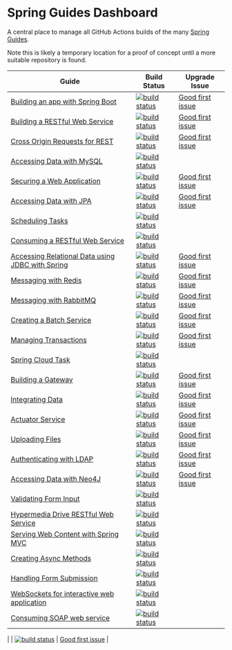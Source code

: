 # Spring Guides Dashboard

A central place to manage all GitHub Actions builds of the many [Spring Guides](https://github.com/spring-guides).

Note this is likely a temporary location for a proof of concept until a more suitable repository is found.

| Guide | Build Status | Upgrade Issue |
| -- | -- | -- |
| [Building an app with Spring Boot](https://github.com/spring-guides/gs-spring-boot) | [![build status](https://github.com/spring-guides/gs-spring-boot/actions/workflows/continuous-integration-build.yml/badge.svg)](https://github.com/spring-guides/gs-spring-boot/actions/workflows/continuous-integration-build.yml) | [Good first issue](https://github.com/spring-guides/gs-spring-boot/issues/166) |
| [Building a RESTful Web Service](https://github.com/spring-guides/gs-rest-service) | [![build status](https://github.com/spring-guides/gs-rest-service/actions/workflows/continuous-integration-build.yml/badge.svg)](https://github.com/spring-guides/gs-rest-service/actions/workflows/continuous-integration-build.yml) | [Good first issue](https://github.com/spring-guides/gs-rest-service/issues/149) |
| [Cross Origin Requests for REST](https://github.com/spring-guides/gs-rest-service-cors) | [![build status](https://github.com/spring-guides/gs-rest-service-cors/actions/workflows/continuous-integration-build.yml/badge.svg)](https://github.com/spring-guides/gs-rest-service-cors/actions/workflows/continuous-integration-build.yml) | [Good first issue](https://github.com/spring-guides/gs-rest-service-cors/issues/36) |
| [Accessing Data with MySQL](https://github.com/spring-guides/gs-accessing-data-mysql) | [![build status](https://github.com/spring-guides/gs-accessing-data-mysql/actions/workflows/continuous-integration-build.yml/badge.svg)](https://github.com/spring-guides/gs-accessing-data-mysql/actions/workflows/continuous-integration-build.yml) | |
| [Securing a Web Application](https://github.com/spring-guides/gs-securing-web) | [![build status](https://github.com/spring-guides/gs-securing-web/actions/workflows/continuous-integration-build.yml/badge.svg)](https://github.com/spring-guides/gs-securing-web/actions/workflows/continuous-integration-build.yml) | [Good first issue](https://github.com/spring-guides/gs-securing-web/issues/73) |
| [Accessing Data with JPA](https://github.com/spring-guides/gs-accessing-data-jpa) | [![build status](https://github.com/spring-guides/gs-accessing-data-jpa/actions/workflows/continuous-integration-build.yml/badge.svg)](https://github.com/spring-guides/gs-accessing-data-jpa/actions/workflows/continuous-integration-build.yml) | [Good first issue](https://github.com/spring-guides/gs-accessing-data-jpa/issues/64) |
| [Scheduling Tasks](https://github.com/spring-guides/gs-scheduling-tasks) | [![build status](https://github.com/spring-guides/gs-scheduling-tasks/actions/workflows/continuous-integration-build.yml/badge.svg)](https://github.com/spring-guides/gs-scheduling-tasks/actions/workflows/continuous-integration-build.yml) |  |
| [Consuming a RESTful Web Service](https://github.com/spring-guides/gs-consuming-rest) | [![build status](https://github.com/spring-guides/gs-consuming-rest/actions/workflows/continuous-integration-build.yml/badge.svg)](https://github.com/spring-guides/gs-consuming-rest/actions/workflows/continuous-integration-build.yml) |  |
| [Accessing Relational Data using JDBC with Spring](https://github.com/spring-guides/gs-relational-data-access) | [![build status](https://github.com/spring-guides/gs-relational-data-access/actions/workflows/continuous-integration-build.yml/badge.svg)](https://github.com/spring-guides/gs-relational-data-access/actions/workflows/continuous-integration-build.yml) | [Good first issue](https://github.com/spring-guides/gs-relational-data-access/issues/36) |
| [Messaging with Redis](https://github.com/spring-guides/gs-messaging-redis) | [![build status](https://github.com/spring-guides/gs-messaging-redis/actions/workflows/continuous-integration-build.yml/badge.svg)](https://github.com/spring-guides/gs-messaging-redis/actions/workflows/continuous-integration-build.yml) | [Good first issue](https://github.com/spring-guides/gs-messaging-redis/issues/25) |
| [Messaging with RabbitMQ](https://github.com/spring-guides/gs-messaging-rabbitmq) | [![build status](https://github.com/spring-guides/gs-messaging-rabbitmq/actions/workflows/continuous-integration-build.yml/badge.svg)](https://github.com/spring-guides/gs-messaging-rabbitmq/actions/workflows/continuous-integration-build.yml) | [Good first issue](https://github.com/spring-guides/gs-messaging-rabbitmq/issues/37) |
| [Creating a Batch Service](https://github.com/spring-guides/gs-batch-processing) | [![build status](https://github.com/spring-guides/gs-batch-processing/actions/workflows/continuous-integration-build.yml/badge.svg)](https://github.com/spring-guides/gs-batch-processing/actions/workflows/continuous-integration-build.yml) | [Good first issue](https://github.com/spring-guides/gs-batch-processing/issues/53) |
| [Managing Transactions](https://github.com/spring-guides/gs-managing-transactions) | [![build status](https://github.com/spring-guides/gs-managing-transactions/actions/workflows/continuous-integration-build.yml/badge.svg)](https://github.com/spring-guides/gs-managing-transactions/actions/workflows/continuous-integration-build.yml) | [Good first issue](https://github.com/spring-guides/gs-managing-transactions/issues/19) |
| [Spring Cloud Task](https://github.com/spring-guides/gs-spring-cloud-task) | [![build status](https://github.com/spring-guides/gs-spring-cloud-task/actions/workflows/continuous-integration-build.yml/badge.svg)](https://github.com/spring-guides/gs-spring-cloud-task/actions/workflows/continuous-integration-build.yml) |  |
| [Building a Gateway](https://github.com/spring-guides/gs-gateway) | [![build status](https://github.com/spring-guides/gs-gateway/actions/workflows/continuous-integration-build.yml/badge.svg)](https://github.com/spring-guides/gs-gateway/actions/workflows/continuous-integration-build.yml) | [Good first issue](https://github.com/spring-guides/gs-gateway/issues/21) |
| [Integrating Data](https://github.com/spring-guides/gs-integration) | [![build status](https://github.com/spring-guides/gs-integration/actions/workflows/continuous-integration-build.yml/badge.svg)](https://github.com/spring-guides/gs-integration/actions/workflows/continuous-integration-build.yml) | [Good first issue](https://github.com/spring-guides/gs-integration/issues/29) |
| [Actuator Service](https://github.com/spring-guides/gs-actuator-service) | [![build status](https://github.com/spring-guides/gs-actuator-service/actions/workflows/continuous-integration-build.yml/badge.svg)](https://github.com/spring-guides/gs-actuator-service/actions/workflows/continuous-integration-build.yml) | [Good first issue](https://github.com/spring-guides/gs-actuator-service/issues/33) |
| [Uploading Files](https://github.com/spring-guides/gs-uploading-files) | [![build status](https://github.com/spring-guides/gs-uploading-files/actions/workflows/continuous-integration-build.yml/badge.svg)](https://github.com/spring-guides/gs-uploading-files/actions/workflows/continuous-integration-build.yml) | [Good first issue](https://github.com/spring-guides/gs-uploading-files/issues/86) |
| [Authenticating with LDAP](https://github.com/spring-guides/gs-authenticating-ldap) | [![build status](https://github.com/spring-guides/gs-authenticating-ldap/actions/workflows/continuous-integration-build.yml/badge.svg)](https://github.com/spring-guides/gs-authenticating-ldap/actions/workflows/continuous-integration-build.yml) | [Good first issue](https://github.com/spring-guides/gs-authenticating-ldap/issues/47) |
| [Accessing Data with Neo4J](https://github.com/spring-guides/gs-accessing-data-neo4j) | [![build status](https://github.com/spring-guides/gs-accessing-data-neo4j/actions/workflows/continuous-integration-build.yml/badge.svg)](https://github.com/spring-guides/gs-accessing-data-neo4j/actions/workflows/continuous-integration-build.yml) | [Good first issue](https://github.com/spring-guides/gs-accessing-data-neo4j/issues/47) |
| [Validating Form Input](https://github.com/spring-guides/gs-validating-form-input) | [![build status](https://github.com/spring-guides/gs-validating-form-input/actions/workflows/continuous-integration-build.yml/badge.svg)](https://github.com/spring-guides/gs-validating-form-input/actions/workflows/continuous-integration-build.yml) | |
| [Hypermedia Drive RESTful Web Service](https://github.com/spring-guides/gs-rest-hateoas) | [![build status](https://github.com/spring-guides/gs-rest-hateoas/actions/workflows/continuous-integration-build.yml/badge.svg)](https://github.com/spring-guides/gs-rest-hateoas/actions/workflows/continuous-integration-build.yml) | |
| [Serving Web Content with Spring MVC](https://github.com/spring-guides/gs-serving-web-content) | [![build status](https://github.com/spring-guides/gs-serving-web-content/actions/workflows/continuous-integration-build.yml/badge.svg)](https://github.com/spring-guides/gs-serving-web-content/actions/workflows/continuous-integration-build.yml) | |
| [Creating Async Methods](https://github.com/spring-guides/gs-async-method) | [![build status](https://github.com/spring-guides/gs-async-method/actions/workflows/continuous-integration-build.yml/badge.svg)](https://github.com/spring-guides/gs-async-method/actions/workflows/continuous-integration-build.yml) | |
| [Handling Form Submission](https://github.com/spring-guides/gs-handling-form-submission) | [![build status](https://github.com/spring-guides/gs-handling-form-submission/actions/workflows/continuous-integration-build.yml/badge.svg)](https://github.com/spring-guides/gs-handling-form-submission/actions/workflows/continuous-integration-build.yml) | |
| [WebSockets for interactive web application](https://github.com/spring-guides/gs-messaging-stomp-websocket) | [![build status](https://github.com/spring-guides/gs-messaging-stomp-websocket/actions/workflows/continuous-integration-build.yml/badge.svg)](https://github.com/spring-guides/gs-messaging-stomp-websocket/actions/workflows/continuous-integration-build.yml) | |
| [Consuming SOAP web service](https://github.com/spring-guides/gs-consuming-web-service) | [![build status](https://github.com/spring-guides/gs-consuming-web-service/actions/workflows/continuous-integration-build.yml/badge.svg)](https://github.com/spring-guides/gs-consuming-web-service/actions/workflows/continuous-integration-build.yml) | |


| []() | [![build status](/actions/workflows/continuous-integration-build.yml/badge.svg)](/actions/workflows/continuous-integration-build.yml) | [Good first issue]() |

